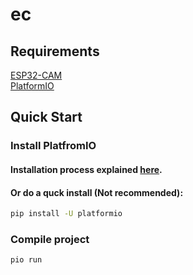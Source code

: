 # ec

## Requirements
[ESP32-CAM](https://www.amazon.com/Stemedu-Authentic-Ai-Thinker-ESP32-CAM-Bluetooth/dp/B0836NNV9C)  
[PlatformIO](https://platformio.org/) 

## Quick Start
### Install PlatfromIO
#### Installation process explained [here](https://docs.platformio.org/en/latest/core/installation.html).  

#### Or do a quck install (Not recommended):
```bash
pip install -U platformio
```

### Compile project
```bash
pio run
```
